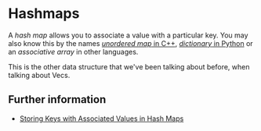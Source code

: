 # Hashmaps
A *hash map* allows you to associate a value with a particular key.
You may also know this by the names [*unordered map* in C++](https://en.cppreference.com/w/cpp/container/unordered_map),
[*dictionary* in Python](https://docs.python.org/3/tutorial/datastructures.html#dictionaries) or an *associative array* in other languages.

This is the other data structure that we've been talking about before, when
talking about Vecs.

## Further information

- [Storing Keys with Associated Values in Hash Maps](https://doc.rust-lang.org/book/ch08-03-hash-maps.html)
